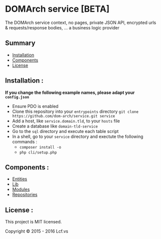 # <a name="title">DOMArch service [BETA]</a>

The DOMArch service context, no pages, private JSON API, encrypted urls & requests/response bodies, ... a business logic provider

## <a name="summary">Summary</a>
* [Installation](#installation)
* [Components](#components)
* [License](#license)

## <a name="installation">Installation :</a>

<strong>If you change the following example names, please adapt your `config.json`</strong>

* Ensure PDO is enabled
* Clone this repository into your `entrypoints` directory
   `git clone https://github.com/dom-arch/service.git service`
* Add a host, like `service.domain.tld`, to your `hosts` file
* Create a database like `domain-tld-service`
* Go to the `sql` directory and execute each table script
* In a shell, go to your `service` directory and exectute the following commands :
  * `composer install -o`
  * `php cli/setup.php`

## <a name="components">Components :</a>

* [Entities](./doc/entities.md)
* [Lib](./doc/lib.md)
* [Modules](./doc/modules.md)
* [Repositories](./doc/repositories.md)

## <a name="license">License :</a>
This project is MIT licensed.

Copyright © 2015 - 2016 Lcf.vs
